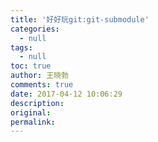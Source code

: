 ```yaml
---
title: '好好玩git:git-submodule'
categories:
  - null
tags:
  - null
toc: true
author: 王晓勃
comments: true
date: 2017-04-12 10:06:29
description:
original:
permalink:
---
```


<!-- more -->
